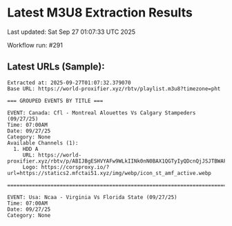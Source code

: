 # Latest M3U8 Extraction Results

Last updated: Sat Sep 27 01:07:33 UTC 2025

Workflow run: #291

## Latest URLs (Sample):
```
Extracted at: 2025-09-27T01:07:32.379070
Base URL: https://world-proxifier.xyz/rbtv/playlist.m3u8?timezone=pht

=== GROUPED EVENTS BY TITLE ===

EVENT: Canada: Cfl - Montreal Alouettes Vs Calgary Stampeders (09/27/25)
Time: 07:00AM
Date: 09/27/25
Category: None
Available Channels (1):
  1. HDD A
     URL: https://world-proxifier.xyz/rbtv/p/ABIJBgESHVYAFw9WLkIINk0nN0BAX1QGTyIyQDcnQjJSJTBWAFBJTkAhPlZWJ0ZIM1RBQDEmVCpSPBwoFzwUHhoCEBUSPBUTFQYSFw==/index.m3u8
     Logo: https://corsproxy.io/?url=https://statics2.mfctai51.xyz/img/webp/icon_st_amf_active.webp

================================================================================

EVENT: Usa: Ncaa - Virginia Vs Florida State (09/27/25)
Time: 07:00AM
Date: 09/27/25
Category: None
```
